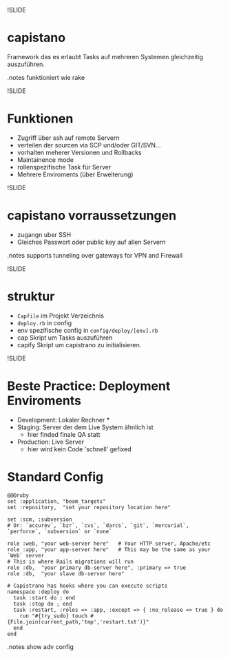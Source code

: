 !SLIDE
# capistano
Framework das es erlaubt Tasks auf mehreren Systemen gleichzeitig auszuführen.

.notes funktioniert wie rake

!SLIDE
# Funktionen
  * Zugriff über ssh auf remote Servern
  * verteilen der sourcen via SCP und/oder GIT/SVN...
  * vorhalten meherer Versionen und Rollbacks
  * Maintainence mode 
  * rollenspezifische Task für Server
  * Mehrere Enviroments (über Erweiterung)

!SLIDE
# capistano vorraussetzungen
 * zugangn uber SSH
 * Gleiches Passwort oder public key auf allen Servern

.notes supports tunneling over gateways for VPN and Firewall


!SLIDE
# struktur
  * `Capfile` im Projekt Verzeichnis
  * `deploy.rb` in config
  * env spezifische config in `config/deploy/[env].rb`
  * cap Skript um Tasks auszuführen
  * capify Skript um capistrano zu initialisieren.

!SLIDE
# Beste Practice: Deployment Enviroments
  * Development: Lokaler Rechner
    * 
  * Staging: Server der dem Live System ähnlich ist
    * hier finded finale QA statt
  * Production: Live Server
    * hier wird kein Code 'schnell' gefixed

<!SLIDE smaller>
# Standard Config
  
    @@@ruby
    set :application, "beam_targets"
    set :repository,  "set your repository location here"

    set :scm, :subversion
    # Or: `accurev`, `bzr`, `cvs`, `darcs`, `git`, `mercurial`, `perforce`, `subversion` or `none`

    role :web, "your web-server here"   # Your HTTP server, Apache/etc
    role :app, "your app-server here"   # This may be the same as your `Web` server
    # This is where Rails migrations will run
    role :db,  "your primary db-server here", :primary => true 
    role :db,  "your slave db-server here"

    # Capistrano has hooks where you can execute scripts
    namespace :deploy do
      task :start do ; end
      task :stop do ; end
      task :restart, :roles => :app, :except => { :no_release => true } do
        run "#{try_sudo} touch #{File.join(current_path,'tmp','restart.txt')}"
      end
    end
    
.notes show adv config